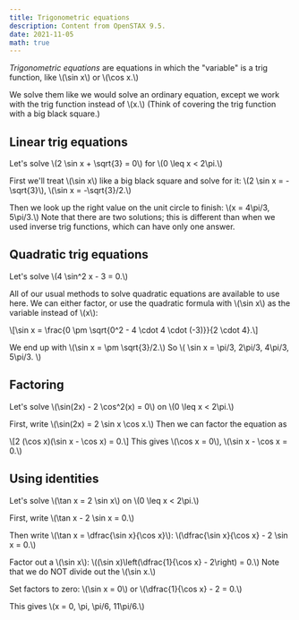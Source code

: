 ```yaml
---
title: Trigonometric equations
description: Content from OpenSTAX 9.5.
date: 2021-11-05
math: true
---
```


*Trigonometric equations* are equations in which the "variable" is a trig function, like \\(\sin x\\) or \\(\cos x.\\)

We solve them like we would solve an ordinary equation, except we work with the trig function instead of \\(x.\\) (Think of covering the trig function with a big black square.)

## Linear trig equations

Let's solve \\(2 \sin x + \sqrt{3} = 0\\) for \\(0 \leq x < 2\pi.\\)

First we'll treat \\(\sin x\\) like a big black square and solve for it: \\(2 \sin x = -\sqrt{3}\\), \\(\sin x = -\sqrt{3}/2.\\)

Then we look up the right value on the unit circle to finish: \\(x = 4\pi/3, 5\pi/3.\\) Note that there are two solutions; this is different than when we used inverse trig functions, which can have only one answer.

## Quadratic trig equations

Let's solve \\(4 \sin^2 x - 3 = 0.\\)

All of our usual methods to solve quadratic equations are available to use here. We can either factor, or use the quadratic formula with \\(\sin x\\) as the variable instead of \\(x\\):

\\[\sin x = \frac{0 \pm \sqrt{0^2 - 4 \cdot 4 \cdot (-3)}}{2 \cdot 4}.\\]

We end up with \\(\sin x = \pm \sqrt{3}/2.\\) So \\( \sin x = \pi/3, 2\pi/3, 4\pi/3, 5\pi/3. \\)

## Factoring

Let's solve \\(\sin(2x) - 2 \cos^2(x) = 0\\) on \\(0 \leq x < 2\pi.\\)

First, write \\(\sin(2x) = 2 \sin x \cos x.\\) Then we can factor the equation as

\\[2 (\cos x)(\sin x - \cos x) = 0.\\]
This gives \\(\cos x = 0\\), \\(\sin x - \cos x = 0.\\)

## Using identities

Let's solve \\(\tan x = 2 \sin x\\) on \\(0 \leq x < 2\pi.\\)

First, write \\(\tan x - 2 \sin x = 0.\\)

Then write \\(\tan x = \dfrac{\sin x}{\cos x}\\): \\(\dfrac{\sin x}{\cos x} - 2 \sin x = 0.\\)

Factor out a \\(\sin x\\): \\((\sin x)\left(\dfrac{1}{\cos x} - 2\right) = 0.\\) Note that we do NOT divide out the \\(\sin x.\\)

Set factors to zero: \\(\sin x = 0\\) or \\(\dfrac{1}{\cos x} - 2 = 0.\\)

This gives \\(x = 0, \pi, \pi/6, 11\pi/6.\\)
